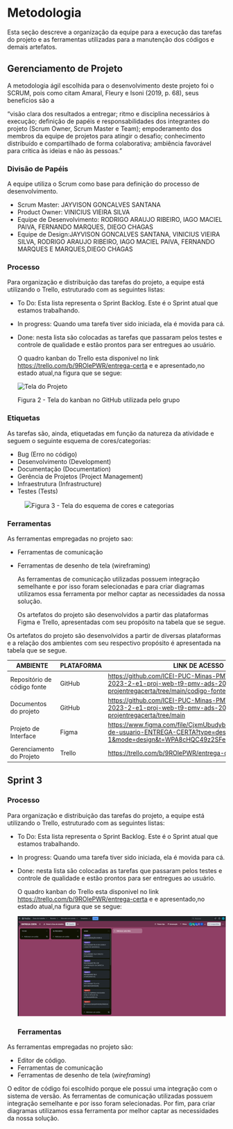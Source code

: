 
# Metodologia

Esta seção descreve a organização da equipe para a execução das tarefas do projeto e as ferramentas utilizadas para a manutenção dos códigos e demais artefatos.


## Gerenciamento de Projeto
A metodologia ágil escolhida para o desenvolvimento deste projeto foi o SCRUM, pois como citam Amaral, Fleury e Isoni (2019, p. 68), seus benefícios são a

“visão clara dos resultados a entregar; ritmo e disciplina necessários à execução; definição de papéis e responsabilidades dos integrantes do projeto (Scrum Owner, Scrum Master e Team); empoderamento dos membros da equipe de projetos para atingir o desafio; conhecimento distribuído e compartilhado de forma colaborativa; ambiência favorável para crítica às ideias e não às pessoas.”

### Divisão de Papéis

A equipe utiliza o Scrum como base para definição do processo de desenvolvimento.
- Scrum Master: JAYVISON GONCALVES SANTANA
- Product Owner: VINICIUS VIEIRA SILVA
- Equipe de Desenvolvimento: RODRIGO ARAUJO RIBEIRO, IAGO MACIEL PAIVA, FERNANDO MARQUES, DIEGO CHAGAS
- Equipe de Design:JAYVISON GONCALVES SANTANA, VINICIUS VIEIRA SILVA, RODRIGO ARAUJO RIBEIRO, IAGO MACIEL PAIVA, FERNANDO MARQUES E MARQUES,DIEGO CHAGAS 


### Processo

Para organização e distribuição das tarefas do projeto, a equipe está utilizando o Trello, estruturado com as seguintes listas:
 
- To Do: Esta lista representa o Sprint Backlog. Este é o Sprint atual que estamos trabalhando. 
- In progress: Quando uma tarefa tiver sido iniciada, ela é movida para cá. 
- Done: nesta lista são colocadas as tarefas que passaram pelos testes e controle de qualidade e estão prontos para ser entregues ao usuário.

  O quadro kanban do Trello esta disponivel no link https://trello.com/b/9ROlePWR/entrega-certa e e apresentado,no estado atual,na figura que se segue:

  ![Tela do Projeto](https://github.com/ICEI-PUC-Minas-PMV-ADS/pmv-ads-2023-2-e1-proj-web-t9-pmv-ads-2023-2-e1-projentregacerta/assets/145507947/c3eb3e81-2f3c-4142-804b-ec6a70a5fe8d)


  Figura 2 - Tela do kanban no GitHub utilizada pelo grupo

### Etiquetas
<p>As tarefas são, ainda, etiquetadas em função da natureza da atividade e seguem o seguinte esquema de cores/categorias:</p>

<ul>
  <li>Bug (Erro no código)</li>
  <li>Desenvolvimento (Development)</li>
  <li>Documentação (Documentation)</li>
  <li>Gerência de Projetos (Project Management)</li>
  <li>Infraestrutura (Infrastructure)</li>
  <li>Testes (Tests)</li>
</ul>

<figure> 
  <img src="https://user-images.githubusercontent.com/100447878/164068979-9eed46e1-9b44-461e-ab88-c2388e6767a1.png"
    <figcaption>Figura 3 - Tela do esquema de cores e categorias</figcaption>
</figure> 
  
### Ferramentas

As ferramentas empregadas no projeto sao:
- Ferramentas de comunicação
- Ferramentas de desenho de tela (wireframing)

   As ferramentas de comunicação utilizadas possuem integração semelhante e por isso foram selecionadas e para criar diagramas utilizamos essa ferramenta por melhor captar as necessidades da nossa solução.

  Os artefatos do projeto são desenvolvidos a partir das plataformas Figma e Trello, apresentadas com seu propósito na tabela que se segue.

Os artefatos do projeto são desenvolvidos a partir de diversas plataformas e a relação dos ambientes com seu respectivo propósito é apresentada na tabela que se segue.

| AMBIENTE                            | PLATAFORMA                         | LINK DE ACESSO                         |
|-------------------------------------|------------------------------------|----------------------------------------|
| Repositório de código fonte         | GitHub                             | https://github.com/ICEI-PUC-Minas-PMV-ADS/pmv-ads-2023-2-e1-proj-web-t9-pmv-ads-2023-2-e1-projentregacerta/tree/main/codigo-fonte                          |
| Documentos do projeto               | GitHub                             | https://github.com/ICEI-PUC-Minas-PMV-ADS/pmv-ads-2023-2-e1-proj-web-t9-pmv-ads-2023-2-e1-projentregacerta/tree/main                           |
| Projeto de Interface                | Figma                              | https://www.figma.com/file/CjxmUbudyb3b1uXTVoxiFx/Fluxo-de-usuario-ENTREGA-CERTA?type=design&node-id=0-1&mode=design&t=WPA8cHQC49z2SFe6-0                          |
| Gerenciamento do Projeto            | Trello                             | https://trello.com/b/9ROlePWR/entrega-certa  |


## Sprint 3

### Processo

Para organização e distribuição das tarefas do projeto, a equipe está utilizando o Trello, estruturado com as seguintes listas:
 
- To Do: Esta lista representa o Sprint Backlog. Este é o Sprint atual que estamos trabalhando. 
- In progress: Quando uma tarefa tiver sido iniciada, ela é movida para cá. 
- Done: nesta lista são colocadas as tarefas que passaram pelos testes e controle de qualidade e estão prontos para ser entregues ao usuário.

  O quadro kanban do Trello esta disponivel no link https://trello.com/b/9ROlePWR/entrega-certa e e apresentado,no estado atual,na figura que se segue:

  ![sprit 3](https://github.com/ICEI-PUC-Minas-PMV-ADS/pmv-ads-2023-2-e1-proj-web-t9-pmv-ads-2023-2-e1-projentregacerta/blob/main/documentos/img/Sprint%203.png)


  ### Ferramentas

As ferramentas empregadas no projeto são:

- Editor de código.
- Ferramentas de comunicação
- Ferramentas de desenho de tela (_wireframing_)

O editor de código foi escolhido porque ele possui uma integração com o
sistema de versão. As ferramentas de comunicação utilizadas possuem
integração semelhante e por isso foram selecionadas. Por fim, para criar
diagramas utilizamos essa ferramenta por melhor captar as
necessidades da nossa solução.




